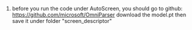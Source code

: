 1. before you run the code under AutoScreen, you should go to github: https://github.com/microsoft/OmniParser
download the model.pt then save it under folder "screen_descriptor"
